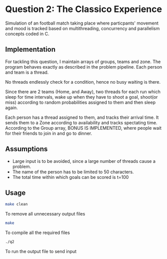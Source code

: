 # Question 2: The Classico Experience

Simulation of an football match taking place where particpants' movement and mood is tracked based on multithreading, concurrency and parallelism concepts coded in C.

## Implementation

For tackling this question, I maintain arrays of groups, teams and zone. The program behaves exactly as described in the problem pipeline. Each person and team is a thread.

No threads endlessly check for a condition, hence no busy waiting is there.

Since there are 2 teams (Home, and Away), two threads for each run which sleep for time intervals, wake up when they have to shoot a goal, shoot(or miss) according to random probabilities assigned to them and then sleep again.

Each person has a thread assigned to them, and tracks their arrival time. It sends them to a Zone according to availability and tracks spectating time. According to the Group array, BONUS IS IMPLEMENTED, where people wait for their friends to join in and go to dinner.

## Assumptions

* Large input is to be avoided, since a large number of threads cause a problem.
* The name of the person has to be limited to 50 characters.
* The total time within which goals can be scored is t=100

## Usage

```bash
make clean
```

To remove all unnecessary output files

```bash
make
```

To compile all the required files

```bash
./q2
```

To run the output file to send input